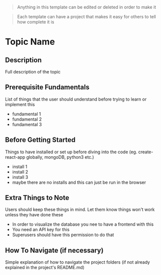 > Anything in this template can be edited or deleted in order to make it

> Each template can have a project that makes it easy for others to tell how complete it is
# Topic Name

## Description
Full description of the topic

## Prerequisite Fundamentals
List of things that the user should understand before trying to learn or implement this
* fundamental 1
* fundamental 2
* fundamental 3

## Before Getting Started
Things to have installed or set up before diving into the code 
(eg. create-react-app globally, mongoDB, python3 etc.)
* install 1
* install 2
* install 3
* maybe there are no installs and this can just be run in the browser

## Extra Things to Note
Users should keep these things in mind. Let them know things won't work unless they have done these
* In order to visualize the database you nee to have a frontend with this
* You need an API key for this
* Superusers should have this permission to do that

## How To Navigate (if necessary)
Simple explanation of how to navigate the project folders (if not already explained in the project's README.md)